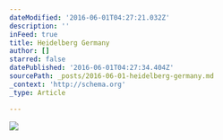 ```yaml
---
dateModified: '2016-06-01T04:27:21.032Z'
description: ''
inFeed: true
title: Heidelberg Germany
author: []
starred: false
datePublished: '2016-06-01T04:27:34.404Z'
sourcePath: _posts/2016-06-01-heidelberg-germany.md
_context: 'http://schema.org'
_type: Article

---
```

![](https://the-grid-user-content.s3-us-west-2.amazonaws.com/34452f51-ff08-467e-a637-8bb072569ac1.jpg)